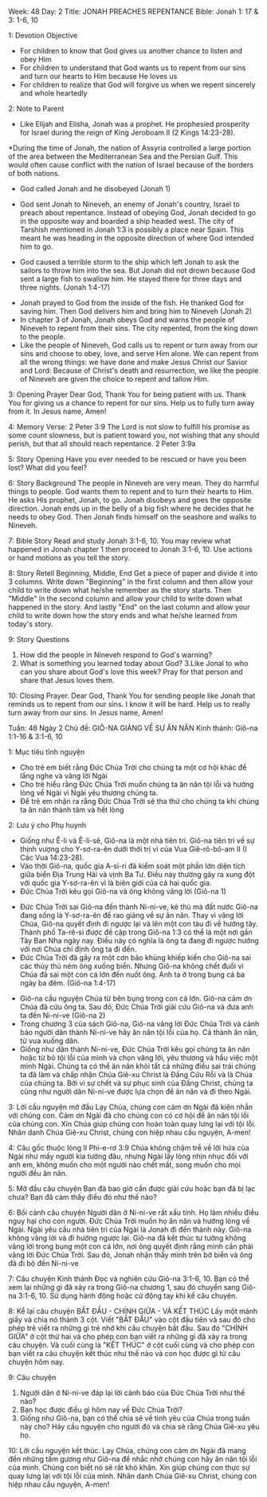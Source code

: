 Week: 48
Day: 2
Title: JONAH PREACHES REPENTANCE 
Bible: Jonah 1: 17 & 3: 1-6, 10

1: Devotion Objective
- For children to know that God gives us another chance to listen and obey Him 
- For children to understand that God wants us to repent from our sins and turn our hearts to Him because He loves us 
- For children to realize that God will forgive us when we repent sincerely and whole heartedly 

2: Note to Parent
* Like Elijah and Elisha, Jonah was a prophet. He prophesied prosperity for Israel during the reign of King Jeroboam II (2 Kings 14:23-28). 

*During the time of Jonah, the nation of Assyria controlled a large portion of the area between the Mediterranean Sea and the Persian Gulf. This would often cause conflict with the nation of Israel because of the borders of both nations. 

* God called Jonah and he disobeyed (Jonah 1) 
- God sent Jonah to Nineveh, an enemy of Jonah's country, Israel to preach about repentance. Instead of obeying God, Jonah decided to go in the opposite way and boarded a ship headed west. The city of Tarshish mentioned in Jonah 1:3 is possibly a place near Spain. This meant he was heading in the opposite direction of where God intended him to go. 

- God caused a terrible storm to the ship which left Jonah to ask the sailors to throw him into the sea. But Jonah did not drown because God sent a large fish to swallow him. He stayed there for three days and three nights. (Jonah 1:4-17) 

* Jonah prayed to God from the inside of the fish. He thanked God for saving him. Then God delivers him and bring him to Nineveh (Jonah 2) 
* In chapter 3 of Jonah, Jonah obeys God and warns the people of Nineveh to repent from their sins. The city repented, from the king down to the people. 
* Like the people of Nineveh, God calls us to repent or turn away from our sins and choose to obey, love, and serve Him alone. We can repent from all the wrong things: we have done and make Jesus Christ our Savior and Lord: Because of Christ's death and resurrection, we like the people of Nineveh are given the choice to repent and tallow Him.

3: Opening Prayer
Dear God, Thank You for being patient with us. Thank You for giving us a chance to repent for our sins. Help us to fully turn away from it. In Jesus name, Amen!

4: Memory Verse:
2 Peter 3:9 The Lord is not slow to fulfill his promise as some count slowness, but is patient toward you, not wishing that any should perish, but that all should reach repentance. 2 Peter 3:9a

5: Story Opening
Have you ever needed to be rescued or have you been lost? What did you feel?

6: Story Background
The people in Nineveh are very mean. They do harmful things to people. God wants them to repent and to turn their hearts to Him. He asks His prophet, Jonah, to go. Jonah disobeys and goes the opposite direction. Jonah ends up in the belly of a big fish where he decides that he needs to obey God. Then Jonah finds himself on the seashore and walks to Nineveh.

7: Bible Story
Read and study Jonah 3:1-6, 10. You may review what happened in Jonah chapter 1 then proceed to Jonah 3:1-6, 10. Use actions or hand motions as you tell the story.

8: Story Retell
Beginning, Middle, End Get a piece of paper and divide it into 3 columns. Write down "Beginning" in the first column and then allow your child to write down what he/she remember as the story starts. Then "Middle" in the second column and allow your child to write down what happened in the story. And lastly "End" on the last column and allow your child to write down how the story ends and what he/she learned from today's story.

9: Story Questions
1. How did the people in Nineveh respond to God's warning? 
2. What is something you learned today about God? 
3.Like Jonal to who can you share about God's love this week? Pray for that person and share that Jesus loves them.

10: Closing Prayer. 
 Dear God, Thank You for sending people like Jonah that reminds us to repent from our sins. I know it will be hard. Help us to really turn away from our sins. In Jesus name, Amen!


Tuần: 48
Ngày 2
Chủ đề:  GIÔ-NA GIẢNG VỀ SỰ ĂN NĂN
Kinh thánh: Giô-na 1:1-16 & 3:1-6, 10

1: Mục tiêu tĩnh nguyện
- Cho trẻ em biết rằng Đức Chúa Trời cho chúng ta một cơ hội khác để lắng nghe và vâng lời Ngài
- Cho trẻ hiểu rằng Đức Chúa Trời muốn chúng ta ăn năn tội lỗi và hướng lòng về Ngài vì Ngài yêu thương chúng ta.
- Để trẻ em nhận ra rằng Đức Chúa Trời sẽ tha thứ cho chúng ta khi chúng ta ăn năn thành tâm và hết lòng

2: Lưu ý cho Phụ huynh
* Giống như Ê-li và Ê-li-sê, Giô-na là một nhà tiên tri. Giô-na tiên tri về sự thịnh vượng cho Y-sơ-ra-ên dưới thời trị vì của Vua Giê-rô-bô-am II (I Các Vua 14:23-28).
* Vào thời Giô-na, quốc gia A-si-ri đã kiểm soát một phần lớn diện tích giữa biển Địa Trung Hải và vịnh Ba Tư. Điều này thường gây ra xung đột với quốc gia Y-sơ-ra-ên vì là biên giới của cả hai quốc gia.
* Đức Chúa Trời kêu gọi Giô-na và ông không vâng lời (Giô-na 1)
- Đức Chúa Trời sai Giô-na đến thành Ni-ni-ve, kẻ thù mà đất nước Giô-na đang sống là Y-sơ-ra-ên để rao giảng về sự ăn năn. Thay vì vâng lời Chúa, Giô-na quyết định đi ngược lại và lên một con tàu đi về hướng tây. Thành phố Ta-rê-si được đề cập trong Giô-na 1:3 có thể là một nơi gần Tây Ban Nha ngày nay. Điều này có nghĩa là ông ta đang đi ngược hướng với nơi Chúa chỉ định ông ta đi đến.
- Đức Chúa Trời đã gây ra một cơn bão khủng khiếp kiến cho Giô-na sai các thủy thủ ném ông xuống biển. Nhưng Giô-na không chết đuối vì Chúa đã sai một con cá lớn đến nuốt ông. Anh ta ở trong bụng cá ba ngày ba đêm. (Giô-na 1:4-17)
* Giô-na cầu nguyện Chúa từ bên bụng trong con cá lớn. Giô-na cảm ơn Chúa đã cứu ông ta. Sau đó, Đức Chúa Trời giải cứu Giô-na và đưa anh ta đến Ni-ni-ve (Giô-na 2)
* Trong chương 3 của sách Giô-na, Giô-na vâng lời Đức Chúa Trời và cảnh báo người dân thành Ni-ni-ve hãy ăn năn tội lỗi của họ. Cả thành ăn năn, từ vua xuống dân.
* Giống như dân thành Ni-ni-ve, Đức Chúa Trời kêu gọi chúng ta ăn năn hoặc từ bỏ tội lỗi của mình và chọn vâng lời, yêu thương và hầu việc một mình Ngài. Chúng ta có thể ăn năn khỏi tất cả những điều sai trái chúng ta đã làm và chấp nhận Chúa Giê-xu Christ là Đấng Cứu Rỗi và là Chúa của chúng ta. Bởi vì sự chết và sự phục sinh của Đấng Christ, chúng ta cũng như người dân Ni-ni-ve được lựa chọn để ăn năn và đi theo Ngài.


3: Lời cầu nguyện mở đầu
Lạy Chúa, chúng con cảm ơn Ngài đã kiên nhẫn với chúng con. Cảm ơn Ngài đã cho chúng con có cơ hội để ăn năn tội lỗi của chúng con. Xin Chúa giúp chúng con hoàn toàn quay lưng lại với tội lỗi. Nhân danh Chúa Giê-xu Christ, chúng con hiệp nhau cầu nguyện, A-men! 

4: Câu gốc thuộc lòng
II Phi-e-rơ 3:9 
Chúa không chậm trễ về lời hứa của Ngài như mấy người kia tưởng đâu, nhưng Ngài lấy lòng nhịn nhục đối với anh em, không muốn cho một người nào chết mất, song muốn cho mọi người đều ăn năn.


5: Mở đầu câu chuyện
Bạn đã bao giờ cần được giải cứu hoặc bạn đã bị lạc chưa? Bạn đã cảm thấy điều đó như thế nào?

6: Bối cảnh câu chuyện
Người dân ở Ni-ni-ve rất xấu tính. Họ làm nhiều điều nguy hại cho con người. Đức Chúa Trời muốn họ ăn năn và hướng lòng về Ngài. Ngài yêu cầu nhà tiên tri của Ngài là Jonah đi đến thành này. Giô-na không vâng lời và đi hướng ngược lại. Giô-na đã kết thúc tư tưởng không vâng lời trong bụng một con cá lớn, nơi ông quyết định rằng mình cần phải vâng lời Đức Chúa Trời. Sau đó, Jonah nhận thấy mình trên bờ biển và ông đã đi bộ đến Ni-ni-ve

7: Câu chuyện Kinh thánh
Đọc và nghiên cứu Giô-na 3:1-6, 10. Bạn có thể xem lại những gì đã xảy ra trong Giô-na chương 1, sau đó chuyển sang Giô-na 3:1-6, 10. Sử dụng hành động hoặc cử động tay khi kể câu chuyện.

8: Kể lại câu chuyện
BẮT ĐẦU - CHÍNH GIỮA - VÀ KẾT THÚC
Lấy một mảnh giấy và chia nó thành 3 cột. Viết "BẮT ĐẦU" vào cột đầu tiên và sau đó cho phép trẻ viết ra những gì trẻ nhớ khi câu chuyện bắt đầu. Sau đó "CHÍNH GIỮA" ở cột thứ hai và cho phép con bạn viết ra những gì đã xảy ra trong câu chuyện. Và cuối cùng là "KẾT THÚC" ở cột cuối cùng và cho phép con bạn viết ra câu chuyện kết thúc như thế nào và con học được gì từ câu chuyện hôm nay.

9: Câu chuyện
1. Người dân ở Ni-ni-ve đáp lại lời cảnh báo của Đức Chúa Trời như thế nào?
2. Bạn học được điều gì hôm nay về Đức Chúa Trời?
3. Giống như Giô-na, bạn có thể chia sẻ về tình yêu của Chúa trong tuần này cho? Hãy cầu nguyện cho người đó và chia sẻ rằng Chúa Giê-xu yêu họ.


10: Lời cầu nguyện kết thúc.
 Lạy Chúa, chúng con cảm ơn Ngài đã mang đến những tấm gương như Giô-na để nhắc nhở chúng con hãy ăn năn tội lỗi của mình. Chúng con biết nó sẽ rất khó khăn. Xin giúp chúng con thực sự quay lưng lại với tội lỗi của mình. Nhân danh Chúa Giê-xu Christ, chúng con hiệp nhau cầu nguyện, A-men!

